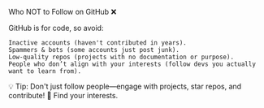 Who NOT to Follow on GitHub ❌

GitHub is for code, so avoid:

    Inactive accounts (haven't contributed in years).
    Spammers & bots (some accounts just post junk).
    Low-quality repos (projects with no documentation or purpose).
    People who don’t align with your interests (follow devs you actually want to learn from).

💡 Tip: Don't just follow people—engage with projects, star repos, and contribute! 🚀 Find your interests.
